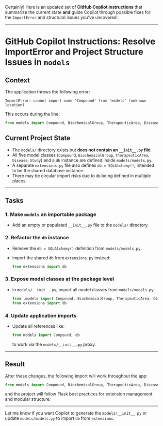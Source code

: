 Certainly! Here is an updated set of **GitHub Copilot instructions** that summarize the current state **and** guide Copilot through possible fixes for the `ImportError` and structural issues you've uncovered:

---

# GitHub Copilot Instructions: Resolve ImportError and Project Structure Issues in `models`

## Context

The application throws the following error:

```
ImportError: cannot import name 'Compound' from 'models' (unknown location)
```

This occurs during the line:

```python
from models import Compound, BiochemicalGroup, TherapeuticArea, Disease, Study, db
```

## Current Project State

* The `models/` directory exists but **does not contain an `__init__.py` file**.
* All five model classes (`Compound`, `BiochemicalGroup`, `TherapeuticArea`, `Disease`, `Study`) and a `db` instance are defined inside `models/models.py`.
* A separate `extensions.py` file also defines `db = SQLAlchemy()`, intended to be the shared database instance.
* There may be circular import risks due to `db` being defined in multiple places.

---

## Tasks

### 1. Make `models` an importable package

* Add an empty or populated `__init__.py` file to the `models/` directory.

### 2. Refactor the `db` instance

* Remove the `db = SQLAlchemy()` definition from `models/models.py`.
* Import the shared `db` from `extensions.py` instead:

  ```python
  from extensions import db
  ```

### 3. Expose model classes at the package level

* In `models/__init__.py`, import all model classes from `models/models.py`:

  ```python
  from .models import Compound, BiochemicalGroup, TherapeuticArea, Disease, Study
  from extensions import db
  ```

### 4. Update application imports

* Update all references like:

  ```python
  from models import Compound, db
  ```

  to work via the `models/__init__.py` proxy.

---

## Result

After these changes, the following import will work throughout the app:

```python
from models import Compound, BiochemicalGroup, TherapeuticArea, Disease, Study, db
```

and the project will follow Flask best practices for extension management and modular structure.

---

Let me know if you want Copilot to generate the `models/__init__.py` or update `models/models.py` to import `db` from `extensions`.
